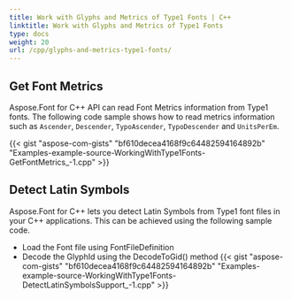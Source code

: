 ```yaml
---
title: Work with Glyphs and Metrics of Type1 Fonts | C++
linktitle: Work with Glyphs and Metrics of Type1 Fonts
type: docs
weight: 20
url: /cpp/glyphs-and-metrics-type1-fonts/
---
```

## **Get Font Metrics**
Aspose.Font for C++ API can read Font Metrics information from Type1 fonts. The following code sample shows how to read metrics information such as `Ascender`, `Descender`, `TypoAscender`, `TypoDescender` and `UnitsPerEm`.

{{< gist "aspose-com-gists" "bf610decea4168f9c64482594164892b" "Examples-example-source-WorkingWithType1Fonts-GetFontMetrics_-1.cpp" >}}

## **Detect Latin Symbols**
Aspose.Font for C++ lets you detect Latin Symbols from Type1 font files in your C++ applications. This can be achieved using the following sample code.

 * Load the Font file using FontFileDefinition
 * Decode the GlyphId using the DecodeToGid() method
 {{< gist "aspose-com-gists" "bf610decea4168f9c64482594164892b" "Examples-example-source-WorkingWithType1Fonts-DetectLatinSymbolsSupport_-1.cpp" >}}
